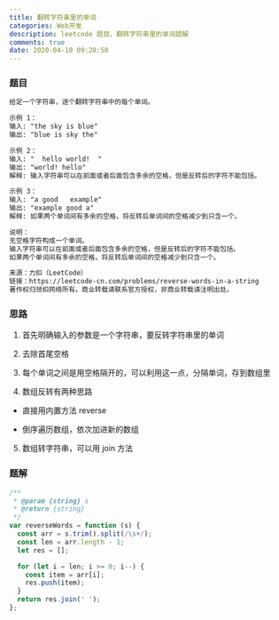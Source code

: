 ```yaml
---
title: 翻转字符串里的单词
categories: Web开发
description: leetcode 题目，翻转字符串里的单词题解
comments: true
date: 2020-04-10 09:28:58
---
```


### 题目

```md
给定一个字符串，逐个翻转字符串中的每个单词。

示例 1：
输入: "the sky is blue"
输出: "blue is sky the"

示例 2：
输入: "  hello world!  "
输出: "world! hello"
解释: 输入字符串可以在前面或者后面包含多余的空格，但是反转后的字符不能包括。

示例 3：
输入: "a good   example"
输出: "example good a"
解释: 如果两个单词间有多余的空格，将反转后单词间的空格减少到只含一个。

说明：
无空格字符构成一个单词。
输入字符串可以在前面或者后面包含多余的空格，但是反转后的字符不能包括。
如果两个单词间有多余的空格，将反转后单词间的空格减少到只含一个。

来源：力扣（LeetCode）
链接：https://leetcode-cn.com/problems/reverse-words-in-a-string
著作权归领扣网络所有。商业转载请联系官方授权，非商业转载请注明出处。
```

### 思路

1. 首先明确输入的参数是一个字符串，要反转字符串里的单词

2. 去除首尾空格

3. 每个单词之间是用空格隔开的，可以利用这一点，分隔单词，存到数组里

4. 数组反转有两种思路

- 直接用内置方法 reverse

- 倒序遍历数组，依次加进新的数组

5. 数组转字符串，可以用 join 方法

### 题解

```js
/**
 * @param {string} s
 * @return {string}
 */
var reverseWords = function (s) {
  const arr = s.trim().split(/\s+/);
  const len = arr.length - 1;
  let res = [];

  for (let i = len; i >= 0; i--) {
    const item = arr[i];
    res.push(item);
  }
  return res.join(' ');
};
```

